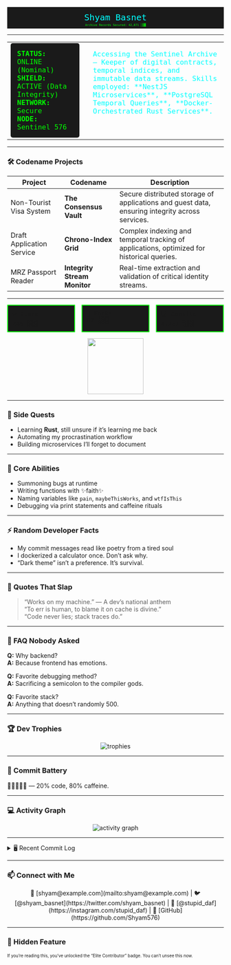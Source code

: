 <!-- 🛡️ The Sentinel Archivist -->
<!-- ⚡ Fractured Monolith Legendary Edition -->

<!-- Header: The Initialized Archive -->
<div align="center">
  <svg width="100%" height="120" viewBox="0 0 1200 120" xmlns="http://www.w3.org/2000/svg">
    <rect width="1200" height="120" fill="#1A1A1A"/>
    <text x="50%" y="60" font-family="IBM Plex Mono, monospace" font-size="48" fill="#00FFFF" text-anchor="middle" alignment-baseline="middle">
      Shyam Basnet
    </text>
    <text x="50%" y="100" font-family="IBM Plex Mono, monospace" font-size="16" fill="#00FF00" text-anchor="middle" alignment-baseline="middle">
      Archive Records Secured: 42,871 ░▒▓
    </text>
  </svg>
</div>

---

<!-- Bio: The Access Terminal -->
<table width="100%">
<tr>
<td width="35%" valign="top">
<div style="background:#1A1A1A; color:#00FF00; font-family:'IBM Plex Mono', monospace; padding:15px; border-radius:5px;">
<b>STATUS:</b> ONLINE (Nominal)<br>
<b>SHIELD:</b> ACTIVE (Data Integrity)<br>
<b>NETWORK:</b> Secure<br>
<b>NODE:</b> Sentinel 576
</div>
</td>
<td width="65%" valign="top">
<p style="font-family:'IBM Plex Mono', monospace; color:#00FFFF; padding-left:15px;">
Accessing the Sentinel Archive — Keeper of digital contracts, temporal indices, and immutable data streams.  
Skills employed: **NestJS Microservices**, **PostgreSQL Temporal Queries**, **Docker-Orchestrated Rust Services**.
</p>
</td>
</tr>
</table>

---

<!-- High-Concept Project Showcase -->
### 🛠️ Codename Projects
| Project | Codename | Description |
|---------|----------|-------------|
| Non-Tourist Visa System | **The Consensus Vault** | Secure distributed storage of applications and guest data, ensuring integrity across services. |
| Draft Application Service | **Chrono-Index Grid** | Complex indexing and temporal tracking of applications, optimized for historical queries. |
| MRZ Passport Reader | **Integrity Stream Monitor** | Real-time extraction and validation of critical identity streams. |

---

<!-- Statistics: The Encryption Key -->
<p align="center">
  <div style="display:flex; justify-content:center; gap:15px;">
    <div style="background:#1A1A1A; border:2px solid #00FF00; padding:10px; width:150px; font-family:'IBM Plex Mono', monospace;">
      ⭐ Stars<br>
      245 ░▒▓
    </div>
    <div style="background:#1A1A1A; border:2px solid #00FF00; padding:10px; width:150px; font-family:'IBM Plex Mono', monospace;">
      🔧 Forks<br>
      87 ░▒▓
    </div>
    <div style="background:#1A1A1A; border:2px solid #00FF00; padding:10px; width:150px; font-family:'IBM Plex Mono', monospace;">
      💻 Commits<br>
      4,281 ░▒▓
    </div>
  </div>
</p>

<p align="center">
  <img src="https://github-readme-stats.vercel.app/api/top-langs/?username=Shyam576&layout=compact&theme=tokyonight" height="130">
</p>

---

<!-- Side Quests -->
### 🧩 Side Quests
- Learning **Rust**, still unsure if it’s learning me back  
- Automating my procrastination workflow  
- Building microservices I’ll forget to document  

---

<!-- Core Abilities -->
### 🐛 Core Abilities
- Summoning bugs at runtime  
- Writing functions with ✨faith✨  
- Naming variables like `pain`, `maybeThisWorks`, and `wtfIsThis`  
- Debugging via print statements and caffeine rituals  

---

<!-- Random Developer Facts -->
### ⚡ Random Developer Facts
- My commit messages read like poetry from a tired soul  
- I dockerized a calculator once. Don’t ask why.  
- “Dark theme” isn’t a preference. It’s survival.

---

<!-- Developer Quotes -->
### 💬 Quotes That Slap
> “Works on my machine.” — A dev’s national anthem  
> “To err is human, to blame it on cache is divine.”  
> “Code never lies; stack traces do.”  

---

<!-- FAQ -->
### 🤔 FAQ Nobody Asked
**Q:** Why backend?  
**A:** Because frontend has emotions.  

**Q:** Favorite debugging method?  
**A:** Sacrificing a semicolon to the compiler gods.  

**Q:** Favorite stack?  
**A:** Anything that doesn’t randomly 500.  

---

<!-- Trophies -->
### 🏆 Dev Trophies
<p align="center">
  <img src="https://github-profile-trophy.vercel.app/?username=Shyam576&theme=matrix&no-frame=true&margin-w=10" alt="trophies" />
</p>

---

<!-- Commit Battery -->
### 🪫 Commit Battery
🧃🔋🔋🪫🪫 — 20% code, 80% caffeine.

---

<!-- Activity Graph -->
### 💻 Activity Graph
<p align="center">
  <img src="https://github-readme-activity-graph.vercel.app/graph?username=Shyam576&theme=matrix" alt="activity graph" />
</p>

---

<!-- Footer Log -->
<details>
<summary>🖥️ Recent Commit Log</summary>

<pre style="background:#1A1A1A; color:#00FF00; font-family:'IBM Plex Mono', monospace; padding:10px; overflow-x:auto; font-size:12px;">
[2025-10-20] [Consensus Vault] -> Integrity check passed. Commit: a3f4d9e
[2025-10-18] [Chrono-Index Grid] -> Temporal index rebuilt. Commit: b5e7a2f
[2025-10-17] [Integrity Stream Monitor] -> Stream validation complete. Commit: c2d9b0a
[2025-10-15] [Consensus Vault] -> Security patch deployed. Commit: f1a7c4d
</pre>
</details>

---

### 📫 Connect with Me
<p align="center">
📧 [shyam@example.com](mailto:shyam@example.com) | 🐦 [@shyam_basnet](https://twitter.com/shyam_basnet) | 📸 [@stupid_daf](https://instagram.com/stupid_daf) | 🐙 [GitHub](https://github.com/Shyam576)
</p>

---

### 🧠 Hidden Feature
<sub><sup>If you’re reading this, you’ve unlocked the “Elite Contributor” badge. You can’t unsee this now.</sup></sub>
